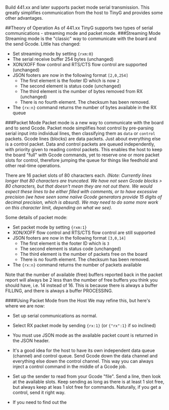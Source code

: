 Build 441.xx and later supports packet mode serial transmission. This greatly simplifies communication from the host to TinyG and provides some other advantages.

##Theory of Operation
As of 441.xx TinyG supports two types of serial communications - streaming mode and packet mode. 
###Streaming Mode 
Streaming mode is the "classic" way to communicate with the board and the send Gcode. Little has changed:

- Set streaming mode by setting `{rxm:0}`
- The serial receive buffer 254 bytes (unchanged)
- XON/XOFF flow control and RTS/CTS flow control are supported (unchanged)
- JSON footers are now in the following format `[2,0,254]`
  - The first element is the footer ID which is now `2`
  - The second element is status code (unchanged)
  - The third element is the number of bytes removed from RX (unchanged)
  - There is no fourth element. The checksum has been removed.
- The `{rx:n}` command returns the number of bytes available in the RX queue

###Packet Mode 
Packet mode is a new way to communicate with the board and to send Gcode. Packet mode simplifies host control by pre-parsing serial input into individual lines, then classifying them as `data` or `control` packets. Gcode lines (blocks) are data packets. Just about everything else is a control packet. Data and control packets are queued independently, with priority given to reading control packets. This enables the host to keep the board "full" with Gcode commands, yet to reserve one or more packet slots for control, therefore jumping the queue for things like feedhold and other real-time operations.

There are 16 packet slots of 80 characters each. _(Note: Currently lines longer that 80 characters are truncated. We have not seen Gcode blocks > 80 characters, but that doesn't mean they are not out there. We would expect these lines to be either filled with comments, or to have excessive precision (we have seen some naiive Gcode generators provide 15 digits of decimal precision, which is absurd). We may need to do some more work on this character limit, depending on what we see)._

Some details of packet mode:

- Set packet mode by setting `{rxm:1}`
- XON/XOFF flow control and RTS/CTS flow control are still supported
- JSON footers are now in the following format `[3,0,14]`
  - The first element is the footer ID which is `3`
  - The second element is status code (unchanged)
  - The third element is the number of packets free on the board
  - There is no fourth element. The checksum has been removed.
- The `{rx:n}` command returns the number of packets available

Note that the number of available (free) buffers reported back in the packet report will always be 2 less than the number of free buffers you think you should have, i.e. 14 instead of 16. This is because there is always a buffer FILLING, and there is always a buffer PROCESSING.

####Using Packet Mode from the Host
We may refine this, but here's where we are now:

- Set up serial communications as normal.

- Select RX packet mode by sending `{rx:1}` (or `{"rx":1}` if so inclined)

- You must use JSON mode as the available packet count is returned in the JSON header.

- It's a good idea for the host to have its own independent data queue (channel) and control queue. Send Gcode down the data channel and everything else down the control channel. This way you can always inject a control command in the middle of a Gcode job.

- Set up the sender to read from your Gcode "file". Send a line, then look at the available slots. Keep sending as long as there is at least 1 slot free, but always keep at leas 1 slot free for commands. Naturally, if you get a control, send it right way.

- If you need to find out the 